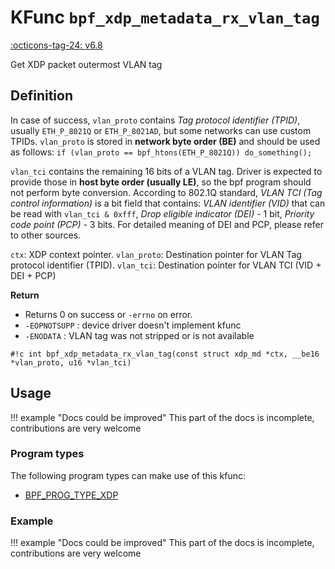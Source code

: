 # KFunc `bpf_xdp_metadata_rx_vlan_tag`

<!-- [FEATURE_TAG](bpf_xdp_metadata_rx_vlan_tag) -->
[:octicons-tag-24: v6.8](https://github.com/torvalds/linux/commit/e6795330f88b4f643c649a02662d47b779340535)
<!-- [/FEATURE_TAG] -->

Get XDP packet outermost VLAN tag

## Definition

In case of success, ``vlan_proto`` contains *Tag protocol identifier (TPID)*,
usually ``ETH_P_8021Q`` or ``ETH_P_8021AD``, but some networks can use
custom TPIDs. ``vlan_proto`` is stored in **network byte order (BE)**
and should be used as follows:
``if (vlan_proto == bpf_htons(ETH_P_8021Q)) do_something();``

``vlan_tci`` contains the remaining 16 bits of a VLAN tag.
Driver is expected to provide those in **host byte order (usually LE)**,
so the bpf program should not perform byte conversion.
According to 802.1Q standard, *VLAN TCI (Tag control information)*
is a bit field that contains:
*VLAN identifier (VID)* that can be read with ``vlan_tci & 0xfff``,
*Drop eligible indicator (DEI)* - 1 bit,
*Priority code point (PCP)* - 3 bits.
For detailed meaning of DEI and PCP, please refer to other sources.

`ctx`: XDP context pointer.
`vlan_proto`: Destination pointer for VLAN Tag protocol identifier (TPID).
`vlan_tci`: Destination pointer for VLAN TCI (VID + DEI + PCP)

**Return**
 * Returns 0 on success or ``-errno`` on error.
 * ``-EOPNOTSUPP`` : device driver doesn't implement kfunc
 * ``-ENODATA``    : VLAN tag was not stripped or is not available

<!-- [KFUNC_DEF] -->
`#!c int bpf_xdp_metadata_rx_vlan_tag(const struct xdp_md *ctx, __be16 *vlan_proto, u16 *vlan_tci)`
<!-- [/KFUNC_DEF] -->

## Usage

!!! example "Docs could be improved"
    This part of the docs is incomplete, contributions are very welcome

### Program types

The following program types can make use of this kfunc:

<!-- [KFUNC_PROG_REF] -->
- [BPF_PROG_TYPE_XDP](../program-type/BPF_PROG_TYPE_XDP.md)
<!-- [/KFUNC_PROG_REF] -->

### Example

!!! example "Docs could be improved"
    This part of the docs is incomplete, contributions are very welcome

